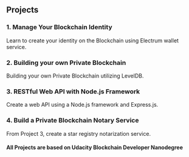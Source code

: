 ## Projects

### 1. Manage Your Blockchain Identity 

Learn to create your identity on the Blockchain using Electrum wallet service.

### 2. Building your own Private Blockchain 

Building your own Private Blockchain utilizing LevelDB.

### 3. RESTful Web API with Node.js Framework 

Create a web API using a Node.js framework and Express.js.

### 4. Build a Private Blockchain Notary Service 

From Project 3, create a star registry notarization service.




#### All Projects are based on Udacity Blockchain Developer Nanodegree